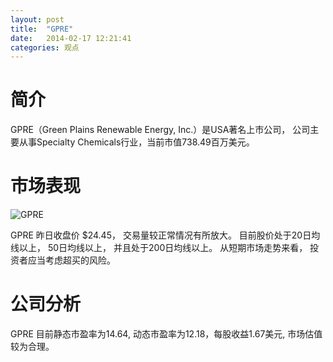 ```yaml
---
layout: post
title:  "GPRE"
date:   2014-02-17 12:21:41
categories: 观点
---
```


# 简介
GPRE（Green Plains Renewable Energy, Inc.）是USA著名上市公司，
公司主要从事Specialty Chemicals行业，当前市值738.49百万美元。

# 市场表现

![GPRE](http://finviz.com/chart.ashx?t=GPRE&ty=c&ta=1&p=d&s=l)

GPRE 昨日收盘价 $24.45，
交易量较正常情况有所放大。
目前股价处于20日均线以上，
50日均线以上，
并且处于200日均线以上。
从短期市场走势来看，
投资者应当考虑超买的风险。

# 公司分析
GPRE 目前静态市盈率为14.64, 动态市盈率为12.18，每股收益1.67美元,
市场估值较为合理。
